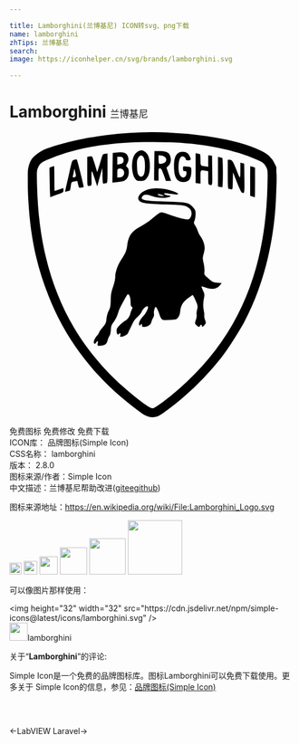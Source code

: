 ```yaml
---

title: Lamborghini(兰博基尼) ICON转svg、png下载
name: lamborghini
zhTips: 兰博基尼
search: 
image: https://iconhelper.cn/svg/brands/lamborghini.svg

---
```


# Lamborghini  <small style="font-size: 60%;font-weight: 100">兰博基尼</small>

<div id="svg" class="svg-wrap">
<svg role="img" viewBox="0 0 24 24" xmlns="http://www.w3.org/2000/svg"><title>Lamborghini icon</title><path d="M11.865 0a31.57 31.57 0 0 0-3.712.245l-.272.037-.338.046c-.073.009-.18.026-.236.038a3.7 3.7 0 0 1-.206.036 7.728 7.728 0 0 0-.265.043l-.265.048c-.193.034-.763.15-1.051.215-1.064.238-2.245.594-2.73.824-.343.163-.772.506-.93.743a2.157 2.157 0 0 0-.287.777c-.029.158-.032.23-.034.832-.003.728.009 1.223.044 1.865.166 3.019.696 5.54 1.686 8a20.797 20.797 0 0 0 2.635 4.81c1 1.363 2.12 2.572 3.395 3.67.769.66 1.737 1.405 2.076 1.595.386.217.82.234 1.19.047.3-.153 1.382-.974 2.113-1.604a24.361 24.361 0 0 0 3.119-3.27c.51-.645 1.541-2.254 1.977-3.085 1.622-3.09 2.549-6.883 2.651-10.812.03-.642.045-1.224.03-1.529a4.107 4.107 0 0 0-.017-.228l.001-.397-.165-.343a1.683 1.683 0 0 0-.383-.533c-.196-.205-.372-.321-.783-.519-.997-.48-2.338-.858-3.958-1.118a25.346 25.346 0 0 0-1.552-.216l-.404-.048a7.685 7.685 0 0 0-.41-.037 41.827 41.827 0 0 0-1.988-.12 21.41 21.41 0 0 0-.931-.011zm.167.83c3.34-.007 6.128.436 8.399 1.332.84.33.99.433 1.16.792.128.27.13.31.094 1.691-.197 7.59-2.8 13.219-8.113 17.541-.644.525-1.316 1.003-1.484 1.056-.083.026-.235-.033-.483-.187-.492-.305-1.718-1.303-2.54-2.068-1.352-1.255-2.707-2.937-3.63-4.506-1.97-3.344-2.993-7.244-3.114-11.866-.035-1.35-.032-1.392.096-1.662.17-.357.322-.462 1.13-.777C5.777 1.303 8.132.9 11.357.837c.228-.004.453-.007.675-.007zm-.941.708l-.045.003c-.2.024-.448.206-.567.422-.273.495-.22 1.592.096 1.974.123.15.188.176.421.176.155 0 .334-.04.407-.093.073-.052.19-.207.26-.345.184-.36.188-1.265.007-1.668-.116-.257-.333-.443-.538-.466l-.022-.002h-.02zm1.094.06l-.017 1.233a59.48 59.48 0 0 0-.01 1.184.346.346 0 0 0 .02.06c.025.005.089.009.173.009h.182v-.529c0-.506.005-.527.126-.509.1.015.162.126.307.543l.182.524h.44l-.194-.564-.193-.565.158-.151c.193-.186.253-.456.17-.767-.091-.347-.322-.467-.891-.468zm2.376.06c-.505 0-.733.383-.73 1.228 0 .558.084.91.264 1.113.208.233.66.274.945.084.154-.102.252-.416.255-.808 0-.104-.004-.186-.018-.244-.033-.094-.13-.106-.407-.133l-.235-.023c-.041.024-.044.08-.044.204v.04l.001.018c.006.118.035.138.146.138.118 0 .146.03.146.154 0 .355-.28.512-.49.276-.288-.324-.223-1.56.087-1.66.13-.042.345.115.345.251 0 .052.072.08.205.08.234 0 .26-.079.118-.358a.605.605 0 0 0-.588-.36zm-5.199.038a2.322 2.322 0 0 0-.327.014l-.353.038-.016 1.249-.016 1.249.428-.042c.235-.024.49-.074.569-.111.241-.118.378-.366.383-.695.003-.23-.025-.329-.123-.429-.126-.128-.126-.13-.015-.316a.685.685 0 0 0 .024-.697c-.083-.163-.263-.249-.554-.26zm6.287.074v2.51l.205.024.206.025v-.557c0-.617-.019-.594.427-.519l.22.038v.556c0 .48.014.561.103.585.26.069.253.1.236-1.202l-.016-1.243-.161-.019-.162-.019v.968l-.25-.036c-.41-.058-.397-.04-.397-.562 0-.345-.02-.482-.073-.482a1.04 1.04 0 0 1-.206-.037l-.096-.027zm-7.408.032l-.2.024c-.197.023-.204.034-.357.541-.085.285-.19.626-.232.758l-.077.24-.191-.629c-.105-.346-.212-.652-.238-.68-.025-.028-.128-.033-.228-.01l-.182.04V3.31c0 1.165.005 1.223.113 1.223a.64.64 0 0 0 .19-.03c.058-.023.074-.14.06-.437a6.524 6.524 0 0 1 0-.643c.018-.22.036-.188.248.446l.229.685.212-.768.212-.767.009.36a.236.236 0 0 1 .003.14l.005.173c.014.578.03.667.107.637a.672.672 0 0 1 .204-.036c.108 0 .113-.058.113-1.246zm4.292.14l.248.033c.352.049.5.296.325.541-.08.11-.456.2-.53.125-.023-.024-.043-.192-.043-.372zm-1.462.025c.083.004.163.07.227.2.132.268.122 1.21-.016 1.425-.133.207-.305.207-.438 0-.076-.118-.11-.309-.122-.703-.015-.464 0-.571.105-.74.076-.125.161-.185.244-.182zm-2.007.11h.194c.235 0 .335.09.335.304 0 .19-.08.265-.338.315l-.19.037v-.328zm8.497.005a.083.083 0 0 0-.031.023v2.48l.162.025c.089.013.181.029.206.033.024.005.044-.541.044-1.215 0-.673-.02-1.235-.044-1.25a1.238 1.238 0 0 0-.206-.064zM5.582 2.3a.699.699 0 0 0-.137.025c-.18.05-.182.058-.4 1.025-.12.536-.256 1.13-.3 1.322l-.081.348.186-.04a1.36 1.36 0 0 0 .224-.063c.02-.012.055-.17.078-.352.045-.37.041-.364.334-.42l.213-.041.07.302c.07.296.076.301.258.266a.944.944 0 0 0 .21-.057c.03-.025-.528-2.253-.577-2.304-.01-.01-.039-.014-.078-.011zm12.771.018v1.226c0 .942.017 1.228.074 1.229.04 0 .132.017.204.037.128.035.13.026.147-.694l.016-.73.322.817c.176.45.362.842.411.871.234.14.24.106.224-1.18l-.016-1.24-.162-.043-.162-.044v.668c-.002.767-.008.764-.36-.14-.258-.662-.341-.778-.562-.778zm-14.6.539c-.012 0-.105.03-.207.065l-.185.066v.31l.017.988c.008.47.02.845.046 1.182.011.004.024.002.04-.005.057-.023.321-.122.588-.222.456-.169.485-.19.485-.354 0-.095-.009-.174-.02-.174-.011 0-.174.054-.362.12a5.96 5.96 0 0 1-.362.12c-.011 0-.02-.472-.02-1.048 0-.577-.01-1.048-.02-1.048zm16.502 0c-.011 0-.02.562-.02 1.249v1.249l.19.062c.106.035.198.065.206.069.008.003.015-.557.015-1.246V2.987l-.185-.066a1.991 1.991 0 0 0-.206-.065zm-10.948.206c.263.01.427.297.279.568-.063.115-.14.159-.303.173l-.219.018v-.356c0-.311.015-.36.124-.389a.406.406 0 0 1 .119-.014zm-3.852.003l.078.322c.043.18.057.265.041.316a.05.05 0 0 1-.02.037.13.13 0 0 1-.025.02c-.141.091-.238.063-.2-.06.02-.062.056-.23.08-.374zm6.879 1.66c-.555.013-1.034.17-1.306.446-.243.247-.27.51-.068.645.255.169.673.22 2.168.268 1.368.044 1.532.06 1.77.177.292.145.419.333.41.61-.006.23-.157.477-.293.477-.229 0-.989-.194-1.526-.39a5.355 5.355 0 0 0-.661-.205l-.038-.003c-.144.004-.318.121-.818.551-.22.189-.61.454-.867.59-.834.443-1.091.794-1.207 1.649-.063.463-.14.648-.499 1.187-.298.448-.508 1.05-.51 1.457 0 .197-.07.511-.184.839-.15.433-.184.627-.195 1.122-.012.514-.035.64-.163.879-.093.172-.166.43-.192.674-.037.36-.067.426-.33.74-.159.188-.289.375-.289.415 0 .022-.025.07-.063.128-.008.038-.026.065-.049.068a1 1 0 0 1-.066.083c-.224.26-.334.559-.24.654.049.05.089.034.157-.064.129-.188.203-.165.144.044-.034.12-.028.186.019.207.088.039.422-.014.597-.095.092-.043.16-.153.21-.34.04-.153.114-.327.164-.386.055-.066.101-.265.116-.506.022-.352.051-.431.25-.688.13-.166.267-.437.321-.632.053-.188.137-.423.188-.522.377-.74.62-1.168.663-1.168.13 0 .234.284.234.64 0 .28.024.386.094.426.085.048.086.073.009.228a1.978 1.978 0 0 0-.128.35c-.057.24-.245.497-.442.6-.09.048-.286.208-.436.357-.216.214-.273.31-.272.467.001.264.086.402.185.3.118-.12.172-.085.13.085-.038.154-.032.158.158.12.243-.05.463-.193.504-.327.017-.056.054-.142.082-.191.029-.05.137-.274.242-.5.13-.28.273-.478.453-.628.144-.12.3-.313.348-.428.139-.338.543-.628.543-.388 0 .14-.228.564-.394.733-.209.213-.37.499-.37.657 0 .139.082.18.147.075.064-.106.137-.064.105.06a.334.334 0 0 0-.007.035c.01.03.025.055.045.075.025.007.06.01.112.01.302 0 .587-.174.63-.385a1.5 1.5 0 0 1 .152-.375c.074-.124.1-.242.076-.341-.04-.161.068-.577.15-.577.06 0 .274.447.328.69a.823.823 0 0 0 .156.308c.108.121.155.128.683.098.547-.031.573-.04.715-.217.106-.134.156-.285.18-.547.042-.462.242-.776.7-1.104l.342-.244.084.134c.047.073.147.289.223.479.128.316.133.368.065.64-.041.164-.057.354-.036.423.022.07-.007.256-.065.42l-.045.128-.009.056a.61.61 0 0 0-.014.152l.103.11c.157.172.266.193.316.062.044-.12.155-.116.155.005 0 .127.115.08.248-.1.102-.14.103-.165.016-.416-.052-.148-.081-.315-.067-.371.014-.057 0-.219-.032-.36a2.63 2.63 0 0 1 .011-1.095c.057-.278.05-.339-.083-.63-.081-.177-.136-.334-.123-.347.014-.014.125.015.248.064.57.228 1.015.176 1.286-.15l.138-.167a.154.154 0 0 0 .004-.028l-.329-.03a6.802 6.802 0 0 1-.225-.025c-.199-.033-.286-.105-.604-.389-.294-.262-.304-.282-.273-.516.019-.139-.01-.442-.067-.701-.092-.422-.092-.483-.006-.784.051-.18.093-.407.093-.503 0-.29-.158-.736-.345-.973a1.535 1.535 0 0 1-.238-.462 1.843 1.843 0 0 0-.208-.458c-.136-.204-.14-.229-.059-.425a1.74 1.74 0 0 0 .086-.538c0-.287-.025-.359-.191-.551-.36-.418-.53-.457-2.25-.508-1.985-.06-2.297-.136-1.989-.483.126-.142.332-.138.76.014.469.166 1.042.207 1.377.099.288-.093.293-.088-.206-.194-.08-.017-.147-.06-.147-.097 0-.013.008-.022.021-.029.009-.018.051-.022.13-.013.036.002.078.006.128.013.769.104.897.112.897.053 0-.097-.516-.297-1.055-.408a3.533 3.533 0 0 0-.79-.074zm.213.491a.86.86 0 0 1 .232.054l.254.092-.182.003-.024.001-.031-.002a.627.627 0 0 1-.262-.05c-.103-.067-.08-.103.013-.098Z"/></svg>
</div>
<detail full-name='lamborghini'></detail>

<div class="detail-page">
<p>
<span><span class="badge-success badge">免费图标</span> <span class="badge-success badge">免费修改</span>  <span class="badge-success badge">免费下载</span> </span>
<br/>
<span>
ICON库：
<span class="badge-secondary badge">品牌图标(Simple Icon)</span> 
</span>
<br/>
<span>
CSS名称：
<span class="badge-secondary badge">lamborghini</span> 
</span>

<br/>
<span>
版本：
<span class="badge-secondary badge">2.8.0</span> 
</span>
<br/>
<span>图标来源/作者：<span class="badge-light badge">Simple Icon</span></span> 
<br/>
<span class="zh-detail">中文描述：<span class="badge-primary badge">兰博基尼</span><span class="help-link"><span>帮助改进</span>(<a href="https://gitee.com/liuwave/icon-helper/edit/master/json/brands/lamborghini.json" target="_blank" rel="noopener noreferrer">gitee</a><a href="https://github.com/liuwave/icon-helper/edit/master/json/brands/lamborghini.json" target="_blank" rel="noopener noreferrer">github</a></span>)</span><br/>
</p>
</div><div class="description description alert alert-light"><p>图标来源地址：<a href="https://en.wikipedia.org/wiki/File:Lamborghini_Logo.svg" target="_blank" rel="noopener noreferrer">https://en.wikipedia.org/wiki/File:Lamborghini_Logo.svg</a></p></div>
<div class="alert alert-dark">
<img height="21" width="21" src="https://cdn.jsdelivr.net/npm/simple-icons@latest/icons/lamborghini.svg" />
<img height="24" width="24" src="https://cdn.jsdelivr.net/npm/simple-icons@latest/icons/lamborghini.svg" />
<img height="32" width="32" src="https://cdn.jsdelivr.net/npm/simple-icons@latest/icons/lamborghini.svg" />
<img height="48" width="48" src="https://cdn.jsdelivr.net/npm/simple-icons@latest/icons/lamborghini.svg" />
<img height="64" width="64" src="https://cdn.jsdelivr.net/npm/simple-icons@latest/icons/lamborghini.svg" />
<img height="96" width="96" src="https://cdn.jsdelivr.net/npm/simple-icons@latest/icons/lamborghini.svg" />

</div>
<div>
  <p>可以像图片那样使用：    
  </p>
  <div class="alert alert-primary" style="font-size: 14px">
    &lt;img height="32" width="32" src="https://cdn.jsdelivr.net/npm/simple-icons@latest/icons/lamborghini.svg" /&gt;
    <copy-btn content='<img height="32" width="32" src="https://cdn.jsdelivr.net/npm/simple-icons@latest/icons/lamborghini.svg" />'></copy-btn>
  </div>
  <div class="alert alert-secondary">
    <img height="32" width="32" src="https://cdn.jsdelivr.net/npm/simple-icons@latest/icons/lamborghini.svg" />lamborghini
    <copy-btn content="lamborghini" btn-title="复制图标名称"></copy-btn>
  </div>
</div>
<div class="icon-detail__container">
<p>关于“<b>Lamborghini</b>”的评论:</p>
</div>
<Vssue title="关于“Lamborghini”的评论" />
<div><p>Simple Icon是一个免费的品牌图标库。图标Lamborghini可以免费下载使用。更多关于  Simple Icon的信息，参见：<a target="_blank" href="https://iconhelper.cn/brands.html">品牌图标(Simple Icon)</a>
</p></div>


<div style="padding:2rem 0 " class="page-nav"><p class="inner"><span class="prev">←<router-link to="/icon/labview.html">LabVIEW</router-link></span> <span class="next"><router-link to="/icon/laravel.html">Laravel</router-link>→</span></p></div>
